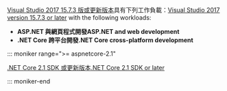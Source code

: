 <span data-ttu-id="bdf6b-101">[Visual Studio 2017 15.7.3 版或更新版本](https://visualstudio.microsoft.com/downloads/)具有下列工作負載：</span><span class="sxs-lookup"><span data-stu-id="bdf6b-101">[Visual Studio 2017 version 15.7.3 or later](https://visualstudio.microsoft.com/downloads/) with the following workloads:</span></span>

* <span data-ttu-id="bdf6b-102">**ASP.NET 與網頁程式開發**</span><span class="sxs-lookup"><span data-stu-id="bdf6b-102">**ASP.NET and web development**</span></span>
* <span data-ttu-id="bdf6b-103">**.NET Core 跨平台開發**</span><span class="sxs-lookup"><span data-stu-id="bdf6b-103">**.NET Core cross-platform development**</span></span>

::: moniker range=">= aspnetcore-2.1"

[<span data-ttu-id="bdf6b-104">.NET Core 2.1 SDK 或更新版本</span><span class="sxs-lookup"><span data-stu-id="bdf6b-104">.NET Core 2.1 SDK or later</span></span>](https://www.microsoft.com/net/download/windows)

::: moniker-end
